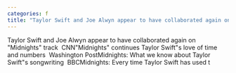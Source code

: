 ```yaml
---
categories: f
title: "Taylor Swift and Joe Alwyn appear to have collaborated again on Midnights track  CNN"
---
```

Taylor Swift and Joe Alwyn appear to have collaborated again on "Midnights" track&nbsp;&nbsp;CNN"Midnights" continues Taylor Swift"s love of time and numbers&nbsp;&nbsp;Washington PostMidnights: What we know about Taylor Swift"s songwriting&nbsp;&nbsp;BBCMidnights: Every time Taylor Swift has used t